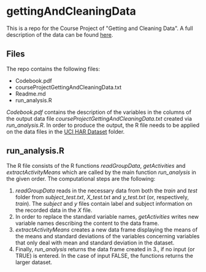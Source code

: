 # gettingAndCleaningData
This is a repo for the Course Project of "Getting and Cleaning Data". A full description of the data can be found [here](http://archive.ics.uci.edu/ml/datasets/Human+Activity+Recognition+Using+Smartphones).

## Files
The repo contains the following files:
* Codebook.pdf
* courseProjectGettingAndCleaningData.txt
* Readme.md
* run_analysis.R

*Codebook.pdf* contains the description of the variables in the columns of the output data file *courseProjectGettingAndCleaningData.txt* created via *run_analysis.R*. In order to produce the output, the R file needs to be applied on the data files in the [UCI HAR Dataset](https://d396qusza40orc.cloudfront.net/getdata%2Fprojectfiles%2FUCI%20HAR%20Dataset.zip) folder. 

## run_analysis.R
The R file consists of the R functions *readGroupData*, *getActivities* and *extractActivityMeans* which are called by the main function *run_analysis* in the given order. The computational steps are the following:  
1. *readGroupData* reads in the necessary data from both the *train* and *test* folder from *subject_test.txt*, *X_test.txt* and *y_test.txt* (or, respectively, *train*). The *subject* and *y* files contain label and subject information on the recorded data in the *X* file.  
2. In order to replace the standard variable names, *getActivities* writes new variable names describing the content to the data frame.  
3. *extractActivityMeans* creates a new data frame displaying the means of the means and standard deviations of the variables concerning variables that only deal with mean and standard deviation in the dataset.  
4. Finally, *run_analysis* returns the data frame created in 3., if no input (or TRUE) is entered. In the case of input FALSE, the functions returns the larger dataset.
